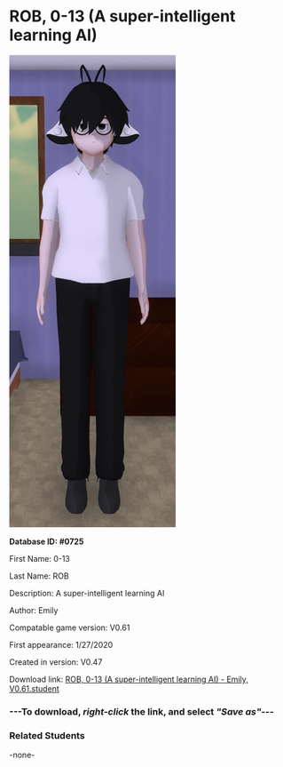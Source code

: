 # ROB, 0-13 (A super-intelligent learning AI)

<img src="../../Files/Images/ROB, 0-13 (A super-intelligent learning AI).png" title="ROB, 0-13 (A super-intelligent learning AI) - Emily, V0.61">

**Database ID: #0725**

First Name: 0-13

Last Name: ROB

Description: A super-intelligent learning AI

Author: Emily

Compatable game version: V0.61

First appearance: 1/27/2020

Created in version: V0.47

Download link: <a href="https://raw.githubusercontent.com/Arbiter1223/Daigaku-Gurashi-Custom-Students/master/Files/Student%20Files/ROB%2C%200-13%20(A%20super-intelligent%20learning%20AI)%20-%20Emily%2C%20V0.61.student">ROB, 0-13 (A super-intelligent learning AI) - Emily, V0.61.student</a>

### ---**To download, _right-click_ the link, and select _"Save as"_**---

### Related Students

-none-
